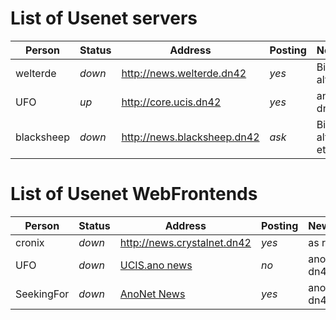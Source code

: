 # List of Usenet servers
| **Person** | **Status** | **Address**      | **Posting** | **Newsgroups**   | **Binaries** |
|----|----|----|----|----|----|
| welterde     | _down_       | <http://news.welterde.dn42> | _yes_       | Big 8, de.\*, alt.\* | _no_         |
| UFO          | _up_       | <http://core.ucis.dn42>     | _yes_       | anonet, dn42 | _no_         |
| blacksheep   | _down_       | <http://news.blacksheep.dn42> | _ask_     | Big 8, de.\*, alt.\*, uk.\*, etc. | _no_   |

# List of Usenet WebFrontends
| **Person** | **Status** | **Address**        | **Posting** | **Newsgroups**   | **Binaries** |
|----|----|----|----|----|----|
| cronix       | _down_       | <http://news.crystalnet.dn42> | _yes_       | as requested       | _no_         |
| UFO          | _down_       | [UCIS.ano news](http://cgiproxy.ucis.dn42/nph-proxy.cgi/00/http/www.ucis.ano/news/) | _no_       | anonet, dn42       | _limited_         |
| SeekingFor   | _down_       | [AnoNet News](http://cgiproxy.ucis.dn42/nph-proxy.cgi/00/http/news.sfor.ano/) | _yes_       | anonet, dn42       | _no_         |
